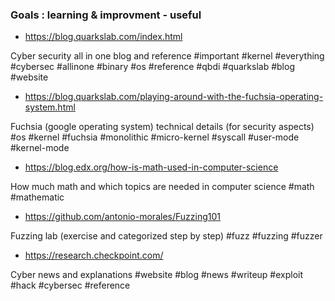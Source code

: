### Goals : learning & improvment - useful

- https://blog.quarkslab.com/index.html

Cyber security all in one blog and reference #important #kernel #everything #cybersec #allinone #binary #os #reference #qbdi #quarkslab #blog #website

- https://blog.quarkslab.com/playing-around-with-the-fuchsia-operating-system.html

Fuchsia (google operating system) technical details (for security aspects) #os #kernel #fuchsia #monolithic #micro-kernel #syscall #user-mode #kernel-mode

- https://blog.edx.org/how-is-math-used-in-computer-science

How much math and which topics are needed in computer science #math #mathematic

- https://github.com/antonio-morales/Fuzzing101

Fuzzing lab (exercise and categorized step by step) #fuzz #fuzzing #fuzzer

- https://research.checkpoint.com/

Cyber news and explanations #website #blog #news #writeup #exploit #hack #cybersec #reference


